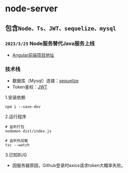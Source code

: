 # node-server
## 包含`Node、Ts、JWT、sequelize、mysql`

### `2023/3/25` Node服务替代Java服务上线


- [Angular前端项目地址](https://github.com/jiang227947/ziyi-project)


### 技术栈

- 数据库（Mysql）连接：[sequelize](https://www.sequelize.cn/core-concepts/getting-started/)
- Token鉴权：[JWT](https://jwt.io/)

1.安装依赖
```shell
npm i --save-dev
```
2.运行程序
```shell
# 监听打包
nodemon dist/index.js

# 监听热加载
tsc --watch
```
3.已知BUG

- 因服务器原因，Github登录时axios请求token大概率失败。


